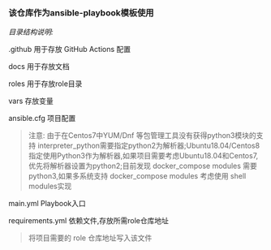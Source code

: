 ### 该仓库作为ansible-playbook模板使用

*目录结构说明:*

.github 用于存放 GitHub Actions 配置
   
docs 用于存放文档
   
  
roles 用于存放role目录
   
vars 存放变量

   
ansible.cfg 项目配置
 > 注意: 由于在Centos7中YUM/Dnf 等包管理工具没有获得python3模块的支持 interpreter_python需要指定python2为解析器;Ubuntu18.04/Centos8指定使用Python3作为解析器,如果项目需要考虑Ubuntu18.04和Centos7,优先将解析器设置为python2;目前发现 docker_compose modules 需要python3,如果多系统支持 docker_compose modules 考虑使用 shell modules实现
    
main.yml Playbook入口
   
requirements.yml  依赖文件,存放所需role仓库地址
 > 将项目需要的 role 仓库地址写入该文件

